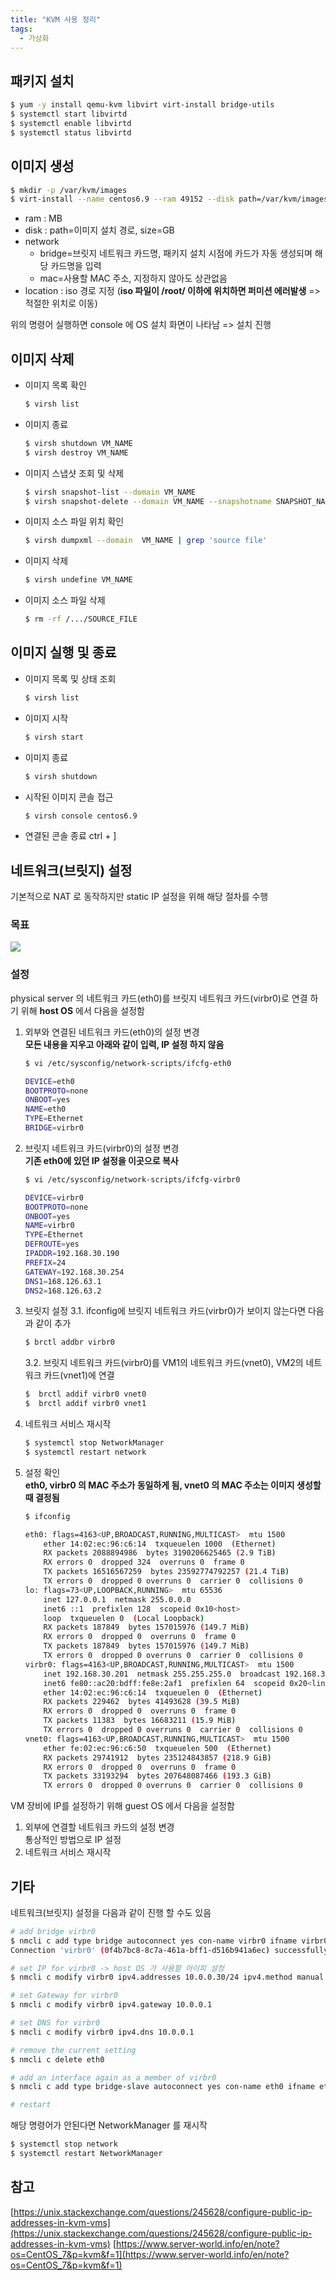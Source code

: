 ```yaml
---
title: "KVM 사용 정리"
tags:
  - 가상화
---
```


## 패키지 설치
```bash
$ yum -y install qemu-kvm libvirt virt-install bridge-utils
$ systemctl start libvirtd
$ systemctl enable libvirtd
$ systemctl status libvirtd
```
## 이미지 생성
```bash
$ mkdir -p /var/kvm/images
$ virt-install --name centos6.9 --ram 49152 --disk path=/var/kvm/images/centos6.9.img,size=30 --vcpus 32 --os-type linux --os-variant rhel6 --network bridge=**virbr0**,mac=14:02:ec:96:c6:50 --graphic none --console pty,target_type=serial --location=/var/kvm/CentOS-6.9-x86_64-minimal.iso --extra-args 'console=ttyS0,115200n8 serial'
```
- ram : MB
- disk : path=이미지 설치 경로, size=GB
- network
  - bridge=브릿지 네트워크 카드명, 패키지 설치 시점에 카드가 자동 생성되며 해당 카드명을 입력
  - mac=사용할 MAC 주소, 지정하지 않아도 상관없음
- location : iso 경로 지정 (**iso 파일이 /root/ 이하에 위치하면 퍼미션 에러발생**  => 적절한 위치로 이동)

위의 명령어 실행하면 console 에 OS 설치 화면이 나타남 => 설치 진행
## 이미지 삭제
- 이미지 목록 확인
  ```bash
  $ virsh list
  ```
- 이미지 종료
  ```bash
  $ virsh shutdown VM_NAME
  $ virsh destroy VM_NAME
  ```
- 이미지 스냅샷 조회 및 삭제
  ```bash
  $ virsh snapshot-list --domain VM_NAME
  $ virsh snapshot-delete --domain VM_NAME --snapshotname SNAPSHOT_NAME
  ```
- 이미지 소스 파일 위치 확인
  ```bash
  $ virsh dumpxml --domain  VM_NAME | grep 'source file'
  ```
- 이미지 삭제
  ```bash
  $ virsh undefine VM_NAME
  ```
- 이미지 소스 파일 삭제
  ```bash
  $ rm -rf /.../SOURCE_FILE
  ```

## 이미지 실행 및 종료
- 이미지 목록 및 상태 조회
  ```bash
  $ virsh list
  ```
- 이미지 시작
  ```bash
  $ virsh start
  ```
- 이미지 종료
  ```bash
  $ virsh shutdown
   ```
- 시작된 이미지 콘솔 접근
  ```bash
  $ virsh console centos6.9
  ```
- 연결된 콘솔 종료
ctrl + ]

## 네트워크(브릿지) 설정
기본적으로 NAT 로 동작하지만 static IP 설정을 위해 해당 절차를 수행

### 목표
<img src='https://g.gravizo.com/svg?
@startuml;
Internet --> PhysicalServer;
PhysicalServer --> Internet;
PhysicalServer: Public IP address %28eth0%29;
PhysicalServer --> VM1;
VM1: Public IP address %28eth0%29;
PhysicalServer --> VM2;
VM2: Public IP address %28eth0%29;
@enduml
'>

### 설정
physical server 의 네트워크 카드(eth0)를 브릿지 네트워크 카드(virbr0)로 연결 하기 위해 **host OS**  에서 다음을 설정함

1.  외부와 연결된 네트워크 카드(eth0)의 설정 변경  
    **모든 내용을 지우고 아래와 같이 입력, IP 설정 하지 않음**
    ```bash
    $ vi /etc/sysconfig/network-scripts/ifcfg-eth0

    DEVICE=eth0
    BOOTPROTO=none
    ONBOOT=yes
    NAME=eth0
    TYPE=Ethernet
    BRIDGE=virbr0
    ```
    
2.  브릿지 네트워크 카드(virbr0)의 설정 변경  
    **기존 eth0에 있던 IP 설정을 이곳으로 복사**
    ```bash
    $ vi /etc/sysconfig/network-scripts/ifcfg-virbr0

    DEVICE=virbr0  
    BOOTPROTO=none  
    ONBOOT=yes  
    NAME=virbr0  
    TYPE=Ethernet  
    DEFROUTE=yes  
    IPADDR=192.168.30.190  
    PREFIX=24  
    GATEWAY=192.168.30.254  
    DNS1=168.126.63.1  
    DNS2=168.126.63.2
    ```

3.  브릿지 설정
    3.1.  ifconfig에 브릿지 네트워크 카드(virbr0)가 보이지 않는다면 다음과 같이 추가 
    ```bash
    $ brctl addbr virbr0
    ```
    3.2.  브릿지 네트워크 카드(virbr0)를 VM1의 네트워크 카드(vnet0), VM2의 네트워크 카드(vnet1)에 연결
    ```bash
    $  brctl addif virbr0 vnet0
    $  brctl addif virbr0 vnet1
    ```
4.  네트워크 서비스 재시작
    ```bash
    $ systemctl stop NetworkManager
    $ systemctl restart network
    ```
5.  설정 확인  
    **eth0, virbr0 의 MAC 주소가 동일하게 됨, vnet0 의 MAC 주소는 이미지 생성할 때 결정됨**
    ```bash
    $ ifconfig
    
    eth0: flags=4163<UP,BROADCAST,RUNNING,MULTICAST>  mtu 1500
        ether 14:02:ec:96:c6:14  txqueuelen 1000  (Ethernet)
        RX packets 2088894986  bytes 3190206625465 (2.9 TiB)
        RX errors 0  dropped 324  overruns 0  frame 0
        TX packets 16516567259  bytes 23592774792257 (21.4 TiB)
        TX errors 0  dropped 0 overruns 0  carrier 0  collisions 0
    lo: flags=73<UP,LOOPBACK,RUNNING>  mtu 65536
        inet 127.0.0.1  netmask 255.0.0.0
        inet6 ::1  prefixlen 128  scopeid 0x10<host>
        loop  txqueuelen 0  (Local Loopback)
        RX packets 187849  bytes 157015976 (149.7 MiB)
        RX errors 0  dropped 0  overruns 0  frame 0
        TX packets 187849  bytes 157015976 (149.7 MiB)
        TX errors 0  dropped 0 overruns 0  carrier 0  collisions 0
    virbr0: flags=4163<UP,BROADCAST,RUNNING,MULTICAST>  mtu 1500
        inet 192.168.30.201  netmask 255.255.255.0  broadcast 192.168.30.255
        inet6 fe80::ac20:bdff:fe8e:2af1  prefixlen 64  scopeid 0x20<link>
        ether 14:02:ec:96:c6:14  txqueuelen 0  (Ethernet)
        RX packets 229462  bytes 41493628 (39.5 MiB)
        RX errors 0  dropped 0  overruns 0  frame 0
        TX packets 11383  bytes 16683211 (15.9 MiB)
        TX errors 0  dropped 0 overruns 0  carrier 0  collisions 0
    vnet0: flags=4163<UP,BROADCAST,RUNNING,MULTICAST>  mtu 1500
        ether fe:02:ec:96:c6:50  txqueuelen 500  (Ethernet)
        RX packets 29741912  bytes 235124843857 (218.9 GiB)
        RX errors 0  dropped 0  overruns 0  frame 0
        TX packets 33193294  bytes 207648087466 (193.3 GiB)
        TX errors 0  dropped 0 overruns 0  carrier 0  collisions 0
    ```
    
VM 장비에 IP를 설정하기 위해 guest OS 에서 다음을 설정함
1.  외부에 연결할 네트워크 카드의 설정 변경  
    통상적인 방법으로 IP 설정
2.  네트워크 서비스 재시작

## 기타
네트워크(브릿지) 설정을 다음과 같이 진행 할 수도 있음
```bash
# add bridge virbr0
$ nmcli c add type bridge autoconnect yes con-name virbr0 ifname virbr0
Connection 'virbr0' (0f4b7bc8-8c7a-461a-bff1-d516b941a6ec) successfully added.

# set IP for virbr0 -> host OS 가 사용할 아이피 설정
$ nmcli c modify virbr0 ipv4.addresses 10.0.0.30/24 ipv4.method manual

# set Gateway for virbr0
$ nmcli c modify virbr0 ipv4.gateway 10.0.0.1

# set DNS for virbr0
$ nmcli c modify virbr0 ipv4.dns 10.0.0.1

# remove the current setting
$ nmcli c delete eth0

# add an interface again as a member of virbr0
$ nmcli c add type bridge-slave autoconnect yes con-name eth0 ifname eth0 master virbr0

# restart

```
해당 명령어가 안된다면 NetworkManager 를 재시작
```bash
$ systemctl stop network
$ systemctl restart NetworkManager
```

## 참고
[https://unix.stackexchange.com/questions/245628/configure-public-ip-addresses-in-kvm-vms](https://unix.stackexchange.com/questions/245628/configure-public-ip-addresses-in-kvm-vms)
[https://www.server-world.info/en/note?os=CentOS_7&p=kvm&f=1](https://www.server-world.info/en/note?os=CentOS_7&p=kvm&f=1)

